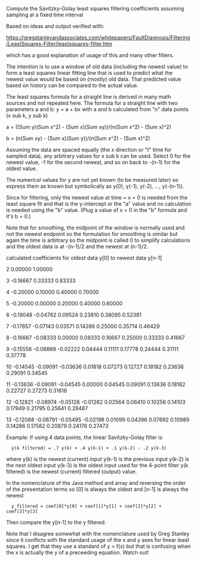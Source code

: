  Compute the Savitzky-Golay least squares filtering coefficients assuming sampling at a fixed time interval
  
  Based on ideas and output verified with:
  
  https://gregstanleyandassociates.com/whitepapers/FaultDiagnosis/Filtering/LeastSquares-Filter/leastsquares-filter.htm
  
  which has a good explanation of usage of this and many other filters.

  The intention is to use a window of old data (including the newest value) to form a least squares linear
  fitting line that is used to predict what the newest value would be based on (mostly) old data. That
  predicted value based on history can be compared to the actual value.

  The least squares formula for a straight line is derived in many math sources and not repeated here.
  The formula for a straight line with two parameters a and b:
        y = a + bx
  with a and b calculated from "n" data points (x sub k, y sub k)

  a = ((Sum y)(Sum x^2) - (Sum x)(Sum xy))/(n(Sum x^2) - (Sum x)^2)

  b = (n(Sum xy) - (Sum x)(Sum y))/(n(Sum x^2) - (Sum x)^2)

  Assuming the data are spaced equally (the x direction or "t" time for sampled data), any arbitrary values
  for x sub k can be used.  Select 0 for the newest value, -1 for the second newest, and so on back to -(n-1)
  for the oldest value.

  The numerical values for y are not yet known (to be measured later) so express them as known but symbolically
  as y(0), y(-1), y(-2), ..., y(-(n-1)).

  Since for filtering, only the newest value at time = x = 0 is needed from the least square fit and that is
  the y-intercept or the "a" value and no calculation is needed using the "b" value.  (Plug a value of x = 0
  in the "b" formula and it's b = 0.)

  Note that for smoothing, the midpoint of the window is normally used and not the newest endpoint so the
  formulation for smoothing is similar but again the time is arbitrary so the midpoint is called 0 to
  simplify calculations and the oldest data is at -(n-1)/2 and the newest at (n-1)/2.

  calculated coefficients for oldest data y[0] to newest data y[n-1]
  
2  0.00000  1.00000

3 -0.16667  0.33333  0.83333


4 -0.20000  0.10000  0.40000  0.70000

5 -0.20000  0.00000  0.20000  0.40000  0.60000

6 -0.19048 -0.04762  0.09524  0.23810  0.38095  0.52381

7 -0.17857 -0.07143  0.03571  0.14286  0.25000  0.35714  0.46429

8 -0.16667 -0.08333  0.00000  0.08333  0.16667  0.25000  0.33333  0.41667

9 -0.15556 -0.08889 -0.02222  0.04444  0.11111  0.17778  0.24444  0.31111  0.37778

10 -0.14545 -0.09091 -0.03636  0.01818  0.07273  0.12727  0.18182  0.23636  0.29091  0.34545

11 -0.13636 -0.09091 -0.04545  0.00000  0.04545  0.09091  0.13636  0.18182  0.22727  0.27273  0.31818

12 -0.12821 -0.08974 -0.05128 -0.01282  0.02564  0.06410  0.10256  0.14103  0.17949  0.21795  0.25641  0.29487

13 -0.12088 -0.08791 -0.05495 -0.02198  0.01099  0.04396  0.07692  0.10989  0.14286  0.17582  0.20879  0.24176  0.27473

Example:
If using 4 data points, the linear Savitzky-Golay filter is

      y(k filtered) = .7 y(k) + .4 y(k-1) + .1 y(k-2) - .2 y(k-3)

where
y(k) is the newest (current) input
y(k-1) is the previous input
y(k-2) is the next oldest input
y(k-3) is the oldest input used for the 4-point filter
y(k filtered) is the newest (current) filtered (output) value.

In the nomenclature of the Java method and array and reversing the order of the presentation terms
so [0] is always the oldest and [n-1] is always the newest

      y_filtered = coef[0]*y[0] + coef[1]*y[1] + coef[2]*y[2] + coef[3]*y[3]

Then compare the y[n-1] to the y filtered.

Note that I disagree somewhat with the nomenclature used by Greg Stanley since it conflicts with
the standard usage of the x and y axes for linear least squares.  I get that they use a standard
of y = f(x) but that is confusing when the x is actually the y of a preceeding equation.  Watch out!
